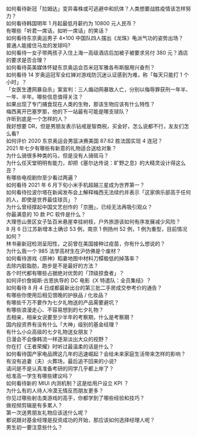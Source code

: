 如何看待新冠「拉姆达」变异毒株或可逃避中和抗体？人类想要战胜疫情该怎样努力？  
如何看待韩国明年 1 月起最低月薪约为 10800 元人民币？  
有哪些「听君一席话，如听一席话」的笑话？  
如何看待东京奥运男子 4×100 中国队四人摆出《龙珠》龟派气功的姿势出场？  
普通人能接住马龙的发球吗?  
如何看待一女子带两孩子入住上海一高级酒店后加被子被要求另付 380 元？酒店的要求是否合理？  
如何看待英美媒体怀疑东京奥运会百米冠军雅各布斯服用兴奋剂？  
如何看待 14 岁奥运冠军全红婵对游戏防沉迷认证感到为难，称「每天只能打 1 个小时」？  
「女医生遭网暴自杀」案宣判：三人煽动网暴致人亡，分别以侮辱罪获刑一年半、一年、半年。哪些信息值得关注？  
如果出现了专门捕食现在人类的生物，那该生物应该有什么特性？  
梅西离开巴塞罗那，他的下一站最有可能是哪支球队？  
许昕到底是一个怎样的人？  
我好想要 DR，但是男朋友表示钻戒是智商税，买金好，怎么说都不行，友友们怎么看?  
如何评价 2020 东京奥运会男篮决赛美国 87:82 胜法国实现 4 连冠？  
2021 年七夕有哪些有新意的礼物适合送给对象？  
为什么骑很多种类的马，但是没有人骑斑马？  
为什么任天堂明明有能力，却把《塞尔达传说：旷野之息》的大精灵设计得这么丑？  
有哪些电视剧你至少看过两遍？  
如何看待 2021 年 6 月下旬小米手机超越三星成为世界第一？  
如何看待拉波尔塔在新闻发布会上解释梅西无法续约并表示「这家俱乐部高于任何的人，即使是世界最佳球员」？  
为什么曾经撑起中国文艺创作的「京圈」，已经无法再吸引观众？  
你最满意的 10 款 PC 软件是什么？  
大理苍山景区女子坠百米悬崖幸挂树枝，户外旅游该如何有序发展减少风险？  
8 月 6 日江苏新增本土确诊 53 例，南京 1 例扬州 52 例，1 例为重型，目前情况如何？  
林书豪新冠检测呈阳性，之前曾在美国接种过疫苗，你有什么想说的？  
为什么我一个 985 法学高材生在沪仿佛是个废材？  
如何看待游戏《原神》稻妻地图中材料刀镡极低的掉落率？  
去除内脏脂肪，跑步是不是最好的方法？  
各个时代都有哪些占据绝对优势的「顶级掠食者」？  
如何评价詹姆斯·古恩执导的 DC 电影《X 特遣队：全员集结》？  
如何看待 8 月 4 日成都最新出台的第三批二手房成交参考价的通告？  
有哪些你使用后相见恨晚的护肤品 / 化妆品？  
有哪些千万不要作为七夕礼物送的产品需要避坑？  
有哪些浪漫走心、不容易想到的七夕礼物？  
去相亲，相亲女说要至少半年的考察期，什么是考察期？  
国内投资界有没有什么「大神」级别的基金经理？  
有什么小众高级的七夕礼物送女朋友？  
日漫会不会像韩流一样逐渐淡出大众的视野？  
你在打《王者荣耀》时听过最温柔的话是什么？  
如何看待国产家电品牌这几年的迅速崛起？会给未来家庭生活带来怎样的影响？  
有没有追妻（夫）火葬场，最后追不回来的小说?  
请问是不是认真准备考研的同学几乎都上岸了？  
给准高一学生有哪些建议吗？  
如何看待新的 MIUI 内测机制？这是给用户设立 KPI ？  
为什么有的人待人冷漠无情反而朋友更多？  
你见过哪些射击类游戏的高手，你都学到了哪些经验和技巧？  
做视频剪辑是有多累人？  
第一次送男朋友礼物应该送什么呢？  
都说跟对基金经理是投资成功的开始，那应该如何选择经理人呢？  
男生初一要注意些什么？  
